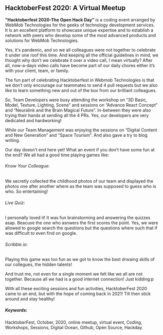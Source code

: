 ## HacktoberFest 2020: A Virtual Meetup 

**"Hacktoberfest 2020-The Open Hack Day”** is a coding event arranged by WebMob Technologies for the geeks of technology development services. It is an excellent platform to showcase unique expertise and to establish a network with peers who develop some of the most advanced products and solutions for WebMob Technologies.

Yes, it's pandemic, and so we all colleagues were not together to celebrate it under one roof this time. And keeping all the official guidelines in mind, we thought why don’t we celebrate it over a video call, I mean virtually? After all, now-a-days video calls have become part of our daily chores either it’s with your client, team, or family. 

The fun part of celebrating Hacktoberfest in Webmob Technologies is that we don’t only encourage our teammates to send 4 pull requests but we also like to learn something new and out of the box from our brilliant colleagues.

So, Team Developers were busy attending the workshop on “3D Basic, Model, Texture, Lighting, Scene” and sessions on “Advance React Concept” and “Neuralink and the Brain Magical Future”. In-between they were also trying their hands at sending all the 4 PRs. Yes, our developers are very dedicated and hardworking!

While our Team Management was enjoying the sessions on “Digital Content and New Generation” and “Space Tourism”. And also gave a try to blog writing.

Our day doesn't end here yet! What an event if you don’t have some fun at the end? We all had a good time playing games like:
###### Know Your Colleague:
We secretly collected the childhood photos of our team and displayed the photos one after another where as the team was supposed to guess who is who. So entertaining!
###### Live Quiz:
I personally loved it! It was fun brainstorming and answering the quizzes asap. Beacuse the one who asnwers the first scores the point.
Yes, we were allowed to google search the questions but the questions where such that if was difficult to even find on google.  
###### Scribble.io:
Playing this game was too fun as we got to know the best drwaing skills of our collegues, the hidden talents!

And trust me, not even for a single moment we felt like we all are not together. Because all we had is a good internet connection! Just kidding:p

With all these exciting sessions and fun activities, HacktoberFest 2020 came to an end, but with the hope of coming back in 2021! Till then stick around and stay healthy!



#####  Keywords:
HacktoberFest, October, 2020, online meetup, virtual event, Coding, Workshops, Sessions, Digital Ocean, Github, Open Source, Hackday.
